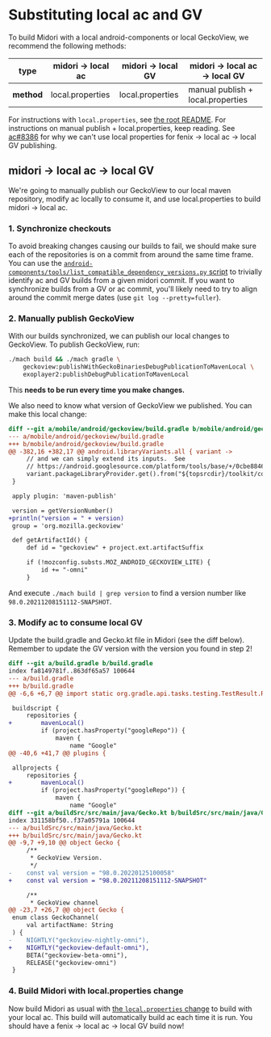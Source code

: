 # Substituting local ac and GV
To build Midori with a local android-components or local GeckoView, we recommend the following methods:

|type|midori -> local ac|midori -> local GV|midori -> local ac -> local GV|
|-|-|-|-|
|**method**|local.properties|local.properties|manual publish + local.properties|

For instructions with `local.properties`, see [the root README](https://github.com/goastian/midori-android/blob/main/README.md). For instructions on manual publish + local.properties, keep reading. See [ac#8386](https://github.com/mozilla-mobile/android-components/issues/8386) for why we can't use local properties for fenix -> local ac -> local GV publishing.

## midori -> local ac -> local GV
We're going to manually publish our GeckoView to our local maven repository, modify ac locally to consume it, and use local.properties to build midori -> local ac.

### 1. Synchronize checkouts
To avoid breaking changes causing our builds to fail, we should make sure each of the repositories is on a commit from around the same time frame. You can use the [`android-components/tools/list_compatible_dependency_versions.py` script](https://github.com/mozilla-mobile/android-components/blob/main/tools/list_compatible_dependency_versions.py) to trivially identify ac and GV builds from a given midori commit. If you want to synchronize builds from a GV or ac commit, you'll likely need to try to align around the commit merge dates (use `git log --pretty=fuller`).

### 2. Manually publish GeckoView
With our builds synchronized, we can publish our local changes to GeckoView. To publish GeckoView, run:
```sh
./mach build && ./mach gradle \
    geckoview:publishWithGeckoBinariesDebugPublicationToMavenLocal \
    exoplayer2:publishDebugPublicationToMavenLocal
```

This **needs to be run every time you make changes.**

We also need to know what version of GeckoView we published. You can make this local change:
```diff
diff --git a/mobile/android/geckoview/build.gradle b/mobile/android/geckoview/build.gradle
--- a/mobile/android/geckoview/build.gradle
+++ b/mobile/android/geckoview/build.gradle
@@ -382,16 +382,17 @@ android.libraryVariants.all { variant ->
     // and we can simply extend its inputs.  See
     // https://android.googlesource.com/platform/tools/base/+/0cbe8846f7d02c0bb6f07156b9f4fde16d96d329/build-system/gradle-core/src/main/java/com/android/build/gradle/tasks/BundleAar.kt#94.
     variant.packageLibraryProvider.get().from("${topsrcdir}/toolkit/components/telemetry/geckoview/streaming/metrics.yaml")
 }

 apply plugin: 'maven-publish'

 version = getVersionNumber()
+println("version = " + version)
 group = 'org.mozilla.geckoview'

 def getArtifactId() {
     def id = "geckoview" + project.ext.artifactSuffix

     if (!mozconfig.substs.MOZ_ANDROID_GECKOVIEW_LITE) {
         id += "-omni"
     }
```

And execute `./mach build | grep version` to find a version number like `98.0.20211208151112-SNAPSHOT`.

### 3. Modify ac to consume local GV
Update the build.gradle and Gecko.kt file in Midori (see the diff below). Remember to update the GV version with the version you found in step 2!
```diff
diff --git a/build.gradle b/build.gradle
index fa8149781f..863df65a57 100644
--- a/build.gradle
+++ b/build.gradle
@@ -6,6 +6,7 @@ import static org.gradle.api.tasks.testing.TestResult.ResultType

 buildscript {
     repositories {
+        mavenLocal()
         if (project.hasProperty("googleRepo")) {
             maven {
                 name "Google"
@@ -40,6 +41,7 @@ plugins {

 allprojects {
     repositories {
+        mavenLocal()
         if (project.hasProperty("googleRepo")) {
             maven {
                 name "Google"
diff --git a/buildSrc/src/main/java/Gecko.kt b/buildSrc/src/main/java/Gecko.kt
index 331158bf50..f37a05791a 100644
--- a/buildSrc/src/main/java/Gecko.kt
+++ b/buildSrc/src/main/java/Gecko.kt
@@ -9,7 +9,10 @@ object Gecko {
     /**
      * GeckoView Version.
      */
-    const val version = "98.0.20220125100058"
+    const val version = "98.0.20211208151112-SNAPSHOT"

     /**
      * GeckoView channel
@@ -23,7 +26,7 @@ object Gecko {
 enum class GeckoChannel(
     val artifactName: String
 ) {
-    NIGHTLY("geckoview-nightly-omni"),
+    NIGHTLY("geckoview-default-omni"),
     BETA("geckoview-beta-omni"),
     RELEASE("geckoview-omni")
 }
```

### 4. Build Midori with local.properties change
Now build Midori as usual with [the `local.properties` change](https://github.com/goastian/midori-android#auto-publication-workflow-for-android-components-and-application-services) to build with your local ac. This build will automatically build ac each time it is run. You should have a fenix -> local ac -> local GV build now!

